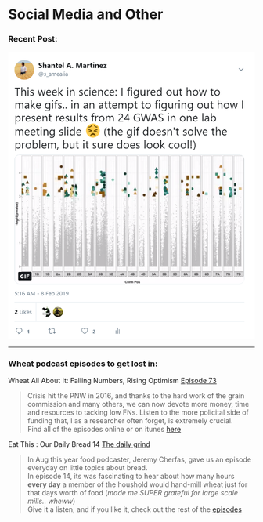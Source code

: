 # Social Media and Other  
### Recent Post:    
[![Twitter](https://github.com/shantel-martinez/Lab_Resources/blob/master/example_img/RecentTwitterPosts.PNG?raw=true)](https://twitter.com/s_amealia/status/1093861130286571520)  

------

### Wheat podcast episodes to get lost in:  
Wheat All About It: Falling Numbers, Rising Optimism [Episode 73](http://wagrains.org/podcast/episode-73-falling-numbers-rising-optimism/)  
> Crisis hit the PNW in 2016, and thanks to the hard work of the grain commission and many others, we can now devote more money, time and resources to tacking low FNs. Listen to the more policital side of funding that, I as a researcher often forget, is extremely crucial.    
> Find all of the episodes online or on itunes [here](http://wagrains.org/cast/)  

Eat This : Our Daily Bread 14 [The daily grind](www.eatthispodcast.com/our-daily-bread-14/)    
> In Aug this year food podcaster, Jeremy Cherfas, gave us an episode everyday on little topics about bread.     
> In episode 14, its was fascinating to hear about how many hours **every day** a member of the houshold would hand-mill wheat just for that days worth of food (*made me SUPER grateful for large scale mills.. wheww*)   
> Give it a listen, and if you like it, check out the rest of the [episodes](https://www.eatthispodcast.com/bread/)   


